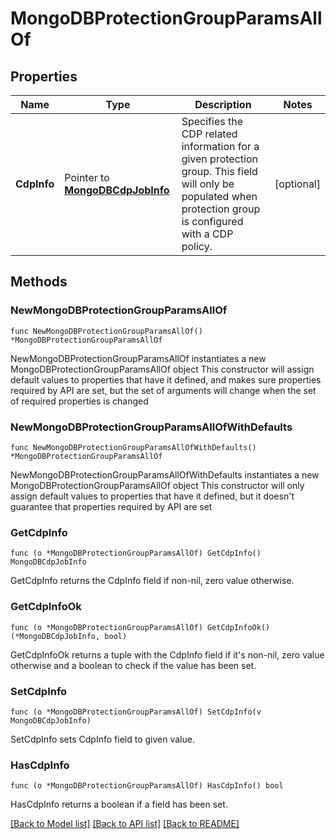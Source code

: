 # MongoDBProtectionGroupParamsAllOf

## Properties

Name | Type | Description | Notes
------------ | ------------- | ------------- | -------------
**CdpInfo** | Pointer to [**MongoDBCdpJobInfo**](MongoDBCdpJobInfo.md) | Specifies the CDP related information for a given protection group. This field will only be populated when protection group is configured with a CDP policy. | [optional] 

## Methods

### NewMongoDBProtectionGroupParamsAllOf

`func NewMongoDBProtectionGroupParamsAllOf() *MongoDBProtectionGroupParamsAllOf`

NewMongoDBProtectionGroupParamsAllOf instantiates a new MongoDBProtectionGroupParamsAllOf object
This constructor will assign default values to properties that have it defined,
and makes sure properties required by API are set, but the set of arguments
will change when the set of required properties is changed

### NewMongoDBProtectionGroupParamsAllOfWithDefaults

`func NewMongoDBProtectionGroupParamsAllOfWithDefaults() *MongoDBProtectionGroupParamsAllOf`

NewMongoDBProtectionGroupParamsAllOfWithDefaults instantiates a new MongoDBProtectionGroupParamsAllOf object
This constructor will only assign default values to properties that have it defined,
but it doesn't guarantee that properties required by API are set

### GetCdpInfo

`func (o *MongoDBProtectionGroupParamsAllOf) GetCdpInfo() MongoDBCdpJobInfo`

GetCdpInfo returns the CdpInfo field if non-nil, zero value otherwise.

### GetCdpInfoOk

`func (o *MongoDBProtectionGroupParamsAllOf) GetCdpInfoOk() (*MongoDBCdpJobInfo, bool)`

GetCdpInfoOk returns a tuple with the CdpInfo field if it's non-nil, zero value otherwise
and a boolean to check if the value has been set.

### SetCdpInfo

`func (o *MongoDBProtectionGroupParamsAllOf) SetCdpInfo(v MongoDBCdpJobInfo)`

SetCdpInfo sets CdpInfo field to given value.

### HasCdpInfo

`func (o *MongoDBProtectionGroupParamsAllOf) HasCdpInfo() bool`

HasCdpInfo returns a boolean if a field has been set.


[[Back to Model list]](../README.md#documentation-for-models) [[Back to API list]](../README.md#documentation-for-api-endpoints) [[Back to README]](../README.md)


